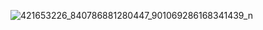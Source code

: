 
![421653226_840786881280447_901069286168341439_n](https://github.com/user-attachments/assets/ef7051cd-9514-4cce-91a4-2cb8f5fac518)
